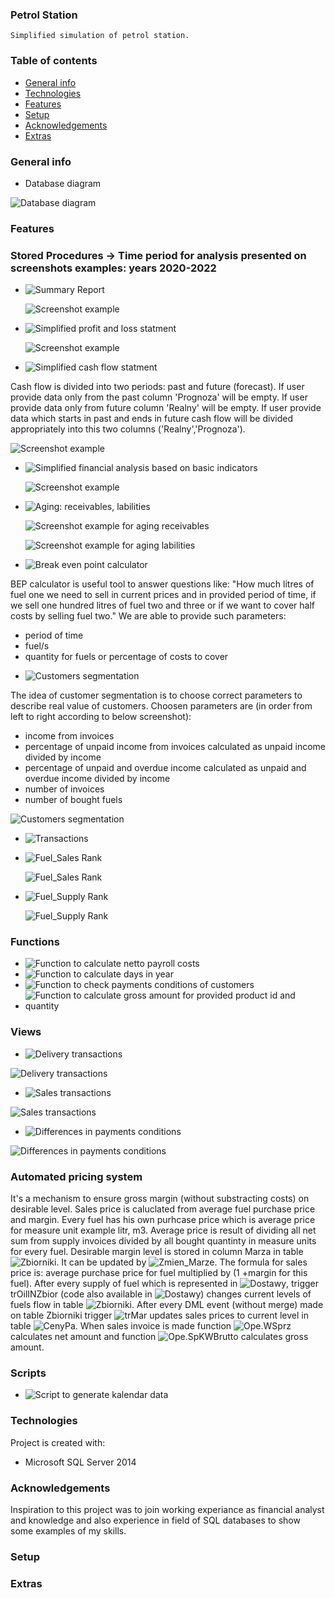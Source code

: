 ### Petrol Station

    Simplified simulation of petrol station.

### Table of contents
* [General info](#general-info)
* [Technologies](#technologies)
* [Features](#features)
* [Setup](#setup)
* [Acknowledgements](#Acknowledgements)
* [Extras](#Extras)

### General info
* Database diagram 

![Database diagram](./Database_Diagram(Stacja_Paliw).JPG) 

### Features

### Stored Procedures -> Time period for analysis presented on screenshots examples: years 2020-2022
* ![Summary Report](Schematy/Ope/uspRaport_Zbiorczy)


  ![Screenshot example](./Schematy/Ope/Raport_zbiorczy.JPG)


* ![Simplified profit and loss statment](Schematy/Ope/_ALTER_uspZrobWynik)

  ![Screenshot example](./Schematy/Ope/Wynik_Operacyjny.JPG)
  
  
* ![Simplified cash flow statment](Schematy/Ope/uspCash_Flow)

 Cash flow is divided into two periods: past and future (forecast). If user provide data only from the past column 'Prognoza' will be empty.
 If user provide data only from future column 'Realny' will be empty.
 If user provide data which starts in past and ends in future cash flow will be divided appropriately into this two columns ('Realny','Prognoza').  

  ![Screenshot example](./Schematy/Ope/Casf_Flow.JPG)
    

* ![Simplified financial analysis based on basic indicators](Schematy/Ope/uspAnaliza_Fin-ALTER)

  ![Screenshot example](./Schematy/Ope/Analiza_fin_2020-2022.JPG)

* ![Aging: receivables, labilities](Schematy/Ope/uspWiekowanie)


  ![Screenshot example for aging receivables](./Schematy/Ope/Wiekowanie_Naleznosci_total.JPG)

  ![Screenshot example for aging labilities](./Schematy/Ope/Wiekowanie_Zobowiazan_total.JPG)

* ![Break even point calculator](Schematy/Ope/BEP_Kalk_krzyz)

 BEP calculator is useful tool to answer questions like:
 "How much litres of fuel one we need to sell in current prices and in provided period of time,
 if we sell one hundred litres of fuel two and three or if we want to cover half costs by selling fuel two."
 We are able to provide such parameters: 
 - period of time
 - fuel/s
 - quantity for fuels or percentage of costs to cover


* ![Customers segmentation](Schematy/Ope/uspKlasfikacja_klientow)

 The idea of customer segmentation is to choose correct parameters to describe real value of customers.
 Choosen parameters are (in order from left to right according to below screenshot): 
 - income from invoices
 - percentage of unpaid income from invoices calculated as unpaid income divided by income
 - percentage of unpaid and overdue income calculated as unpaid and overdue income divided by income
 - number of invoices
 - number of bought fuels


  ![Customers segmentation](./Schematy/Ope/Klasyfikacja_klientow.JPG)

* ![Transactions](Schematy/Ope/PROC_Transakcje)
* ![Fuel_Sales Rank](Schematy/Ope/uspSprz_Rank_Paliwa)

  ![Fuel_Sales Rank](./Schematy/Ope/Sprzedaz_paliw_Rank.JPG)

* ![Fuel_Supply Rank](Schematy/Ope/uspDst_Rank_Paliwa) 

  ![Fuel_Supply Rank](./Schematy/Ope/Dostawy_Paliw_Rank.JPG)


### Functions
* ![Function to calculate netto payroll costs](Schematy/Ope/LiczWyn)
* ![Function to calculate days in year](Schematy/Czas/uDni_Rok)
* ![Function to check payments conditions of customers](Schematy/Ope/ufWarunkiSprzedazy)
* ![Function to calculate gross amount for provided product id and quantity](Schematy/Ope/SpKWBrutto-ALTER)



### Views
* ![Delivery transactions](Schematy/Ope/V_ListaDostaw)

![Delivery transactions](./Schematy/Ope/V_Lista_Dostaw.JPG)

* ![Sales transactions](Schematy/Ope/V_ListaSprzedazy)

![Sales transactions](./Schematy/Ope/V_Lista_Sprzedazy.JPG)

* ![Differences in payments conditions](Schematy/Ope/V_Rozb_w_TermDostaw)

![Differences in payments conditions](./Schematy/Ope/V_War_Rozb.JPG)


### Automated pricing system 

It's a mechanism to ensure gross margin (without substracting costs) on desirable level. Sales price is caluclated from 
average fuel purchase price and margin. Every fuel has his own purhcase price which is average price for measure unit example litr, m3. 
Average price is result of dividing all net sum from supply invoices divided by all bought quantinty in measure units for every fuel.
Desirable margin level is stored in column Marza in table ![Zbiorniki](./Schematy/Ope/Zbiorniki_&_CenySprzPaliw). 
It can be updated by ![Zmien_Marze](./Schematy/Ope/uspZmien_Marze). The formula for sales price is:
average purchase price for fuel multiplied by (1 +margin for this fuel).
After every supply of fuel which is represented in ![Dostawy](./Schematy/Ope/Dostawy), trigger trOilINZbior (code
also available in ![Dostawy](./Schematy/Ope/Dostawy)) changes current levels of fuels flow in table ![Zbiorniki](./Schematy/Ope/Zbiorniki_&_CenySprzPaliw).
After every DML event (without merge) made on table Zbiorniki trigger ![trMar](./Schematy/Ope/Ope.trMar) updates
sales prices to current level in table ![CenyPa](./Schematy/Ope/Zbiorniki_&_CenySprzPaliw).
When sales invoice is made function ![Ope.WSprz](./Schematy/Ope/Sprzedaz) calculates net amount and function ![Ope.SpKWBrutto](./Schematy/Ope/SpKWBrutto-ALTER)
calculates gross amount.




### Scripts
* ![Script to generate kalendar data](Schematy/Czas/Kalendarz-2022)

	
### Technologies
Project is created with:
* Microsoft SQL Server 2014 

### Acknowledgements
Inspiration to this project was to join working experiance as financial analyst and  knowledge and also experience  in field of
SQL databases to show some examples of my skills.

	
### Setup
### Extras


